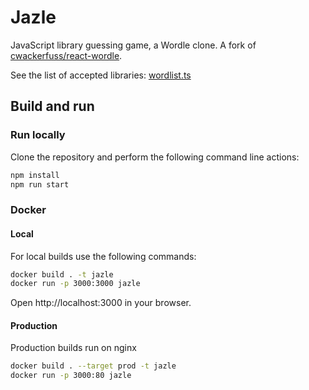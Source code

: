 # Jazle

JavaScript library guessing game, a Wordle clone.
A fork of [cwackerfuss/react-wordle](https://github.com/cwackerfuss/react-wordle).

See the list of accepted libraries: [wordlist.ts](src/constants/wordlist.ts)

## Build and run

### Run locally

Clone the repository and perform the following command line actions:

```bash
npm install
npm run start
```

### Docker

#### Local

For local builds use the following commands:

```bash
docker build . -t jazle
docker run -p 3000:3000 jazle
```

Open http://localhost:3000 in your browser.

#### Production

Production builds run on nginx

```bash
docker build . --target prod -t jazle
docker run -p 3000:80 jazle
```
